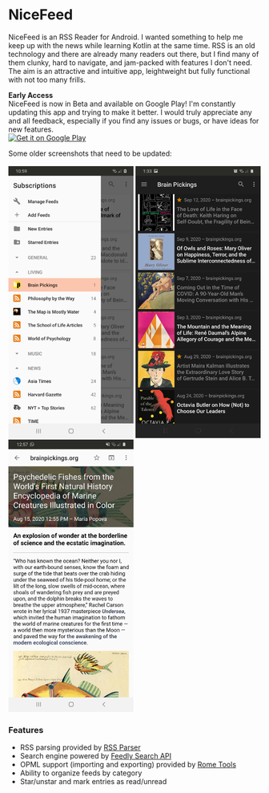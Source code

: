 # NiceFeed
NiceFeed is an RSS Reader for Android. I wanted something to help me keep up with the news while learning Kotlin at the same time. RSS is an old technology and there are already many readers out there, but I find many of them clunky, hard to navigate, and jam-packed with features I don't need. The aim is an attractive and intuitive app, leightweight but fully functional with not too many frills.

<b>Early Access</b><br>
NiceFeed is now in Beta and available on Google Play! I'm constantly updating this app and trying to make it better. I would truly appreciate any and all feedback, especially if you find any issues or bugs, or have ideas for new features.<br>
<a href='https://play.google.com/store/apps/details?id=com.joshuacerdenia.android.nicefeed&pcampaignid=pcampaignidMKT-Other-global-all-co-prtnr-py-PartBadge-Mar2515-1'><img alt='Get it on Google Play' width="250" src='https://play.google.com/intl/en_us/badges/static/images/badges/en_badge_web_generic.png'/></a>

Some older screenshots that need to be updated:<br><br>
<img width="250" src="Screenshot-1.jpg"> <img width="250" src="Screenshot-2.jpg"> <img width="250" src="Screenshot-3.jpg">

<h3>Features</h3>
<ul>
  <li>RSS parsing provided by <a href="https://github.com/prof18/RSS-Parser">RSS Parser</a></li>
  <li>Search engine powered by <a href="https://developer.feedly.com/v3/search/">Feedly Search API</a></li>
  <li>OPML support (importing and exporting) provided by <a href="https://github.com/rometools/rome">Rome Tools</a>
  <li>Ability to organize feeds by category</li>
  <li>Star/unstar and mark entries as read/unread</li>
</ul>
